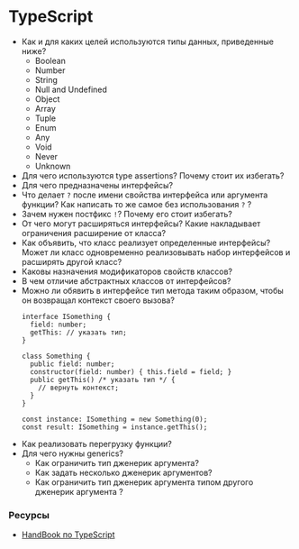 # TypeScript

* Как и для каких целей используются типы данных, приведенные ниже?
  * Boolean
  * Number
  * String
  * Null and Undefined
  * Object
  * Array
  * Tuple
  * Enum
  * Any
  * Void
  * Never
  * Unknown
* Для чего используются type assertions? Почему стоит их избегать?
* Для чего предназначены интерфейсы? 
* Что делает `?` после имени свойства интерфейса или аргумента функции? Как написать то же самое без использования `?` ?
* Зачем нужен постфикс ` ! `? Почему его стоит избегать?
* От чего могут расширяться интерфейсы? Какие накладывает ограничения расширение от класса? 
* Как объявить, что класс реализует определенные интерфейсы? Может ли класс одновременно реализовывать набор интерфейсов и расширять другой класс? 
* Каковы назначения модификаторов свойств классов?
* В чем отличие абстрактных классов от интерфейсов?
* Можно ли обявить в интерфейсе тип метода таким образом, чтобы он возвращал контекст своего вызова?
  ```
  interface ISomething {
    field: number;
    getThis: // указать тип;
  }

  class Something {
    public field: number;
    constructor(field: number) { this.field = field; }
    public getThis() /* указать тип */ {
      // вернуть контекст;
    }
  }

  const instance: ISomething = new Something(0);
  const result: ISomething = instance.getThis();
  ```
* Как реализовать перегрузку функции?
* Для чего нужны generics?
  * Как ограничить тип дженерик аргумента?
  * Как задать несколько дженерик аргументов?
  * Как ограничить тип дженерик аргумента типом другого дженерик аргумента ? 

### Ресурсы
* [HandBook по TypeScript](https://www.typescriptlang.org/docs/handbook/basic-types.html)
